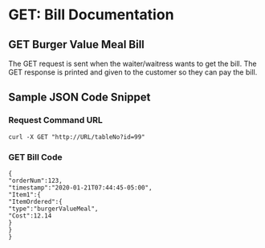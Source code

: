 # GET: Bill Documentation  

## GET Burger Value Meal Bill  

The GET request is sent when the waiter/waitress wants to get the bill.  The GET response is printed and given to the customer so they can pay the bill.   

## Sample JSON Code Snippet  

### Request Command URL  

```
curl -X GET "http://URL/tableNo?id=99"
```

### GET Bill Code  

```
{
"orderNum":123,
"timestamp":"2020-01-21T07:44:45-05:00",
"Item1":{
"ItemOrdered":{
"type":"burgerValueMeal",
"Cost":12.14
}
}
}
```

